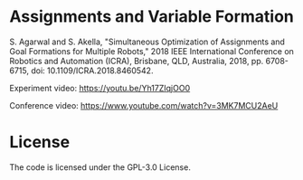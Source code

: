 # Assignments and Variable Formation

S. Agarwal and S. Akella, "Simultaneous Optimization of Assignments and Goal Formations for Multiple Robots," 2018 IEEE International Conference on Robotics and Automation (ICRA), Brisbane, QLD, Australia, 2018, pp. 6708-6715, doi: 10.1109/ICRA.2018.8460542.

Experiment video: https://youtu.be/Yh17ZIqjOO0

Conference video: https://www.youtube.com/watch?v=3MK7MCU2AeU

# License
The code is licensed under the GPL-3.0 License.
